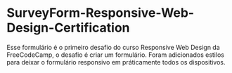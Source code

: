 # SurveyForm-Responsive-Web-Design-Certification
Esse formulário é o primeiro desafio do curso Responsive Web Design da FreeCodeCamp, o desafio é criar um formulário. Foram adicionados estilos para deixar o formulário responsivo em práticamente todos os dispositivos.
